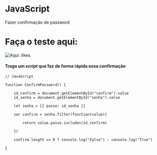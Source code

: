# JavaScript

Fazer confirmação de password

# Faça o teste aqui:
![Aqui :likes ](https://paulo-lopes-estevao.github.io/Javascript_confirm-password/)

#### Trago um *script* que faz de forma rápida essa confirmação

``` JS
// JavaScript

function ConfirmPassword() {

    id_confirm = document.getElementById("confirm").value
    id_senha = document.getElementById("senha").value

    let senha = [{ passe: id_senha }]

    var confirm = senha.filter(function(value){

        return value.passe.includes(id_confirm)
    
    })
    
    confirm.length == 0 ? console.log("False") : console.log("True")

}

```
